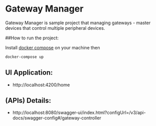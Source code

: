 # Gateway Manager

Gateway Manager is sample project that managing gateways - master devices that control multiple peripheral devices.



##How to run the project:

Install [docker compose](https://docs.docker.com/compose/install/) on your machine   then

 ```bash
docker-compose up
```


## UI Application:

-  http://localhost:4200/home

## (APIs) Details:

- http://localhost:8080/swagger-ui/index.html?configUrl=/v3/api-docs/swagger-config#/gateway-controller
